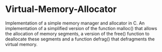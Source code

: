 # Virtual-Memory-Allocator
Implementation of a simple memory manager and allocator in C. An implementation of a simplified version of the function malloc() that allows the allocation
of memory segments, a version of the free() function to deallocate these segments and a function defrag() that defragments the virtual memory.

